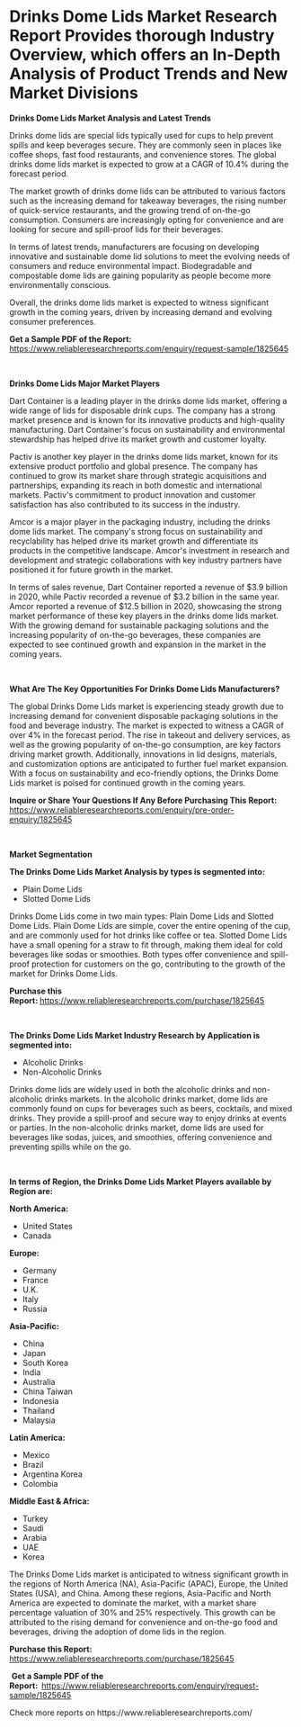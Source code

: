 <p><h1>Drinks Dome Lids Market Research Report Provides thorough Industry Overview, which offers an In-Depth Analysis of Product Trends and New Market Divisions</h1></p><p><strong>Drinks Dome Lids Market Analysis and Latest Trends</strong></p>
<p><p>Drinks dome lids are special lids typically used for cups to help prevent spills and keep beverages secure. They are commonly seen in places like coffee shops, fast food restaurants, and convenience stores. The global drinks dome lids market is expected to grow at a CAGR of 10.4% during the forecast period.</p><p>The market growth of drinks dome lids can be attributed to various factors such as the increasing demand for takeaway beverages, the rising number of quick-service restaurants, and the growing trend of on-the-go consumption. Consumers are increasingly opting for convenience and are looking for secure and spill-proof lids for their beverages.</p><p>In terms of latest trends, manufacturers are focusing on developing innovative and sustainable dome lid solutions to meet the evolving needs of consumers and reduce environmental impact. Biodegradable and compostable dome lids are gaining popularity as people become more environmentally conscious.</p><p>Overall, the drinks dome lids market is expected to witness significant growth in the coming years, driven by increasing demand and evolving consumer preferences.</p></p>
<p><strong>Get a Sample PDF of the Report:&nbsp;</strong> <a href="https://www.reliableresearchreports.com/enquiry/request-sample/1825645">https://www.reliableresearchreports.com/enquiry/request-sample/1825645</a></p>
<p>&nbsp;</p>
<p><strong>Drinks Dome Lids Major Market Players</strong></p>
<p><p>Dart Container is a leading player in the drinks dome lids market, offering a wide range of lids for disposable drink cups. The company has a strong market presence and is known for its innovative products and high-quality manufacturing. Dart Container's focus on sustainability and environmental stewardship has helped drive its market growth and customer loyalty.</p><p>Pactiv is another key player in the drinks dome lids market, known for its extensive product portfolio and global presence. The company has continued to grow its market share through strategic acquisitions and partnerships, expanding its reach in both domestic and international markets. Pactiv's commitment to product innovation and customer satisfaction has also contributed to its success in the industry.</p><p>Amcor is a major player in the packaging industry, including the drinks dome lids market. The company's strong focus on sustainability and recyclability has helped drive its market growth and differentiate its products in the competitive landscape. Amcor's investment in research and development and strategic collaborations with key industry partners have positioned it for future growth in the market.</p><p>In terms of sales revenue, Dart Container reported a revenue of $3.9 billion in 2020, while Pactiv recorded a revenue of $3.2 billion in the same year. Amcor reported a revenue of $12.5 billion in 2020, showcasing the strong market performance of these key players in the drinks dome lids market. With the growing demand for sustainable packaging solutions and the increasing popularity of on-the-go beverages, these companies are expected to see continued growth and expansion in the market in the coming years.</p></p>
<p>&nbsp;</p>
<p><strong>What Are The Key Opportunities For Drinks Dome Lids Manufacturers?</strong></p>
<p><p>The global Drinks Dome Lids market is experiencing steady growth due to increasing demand for convenient disposable packaging solutions in the food and beverage industry. The market is expected to witness a CAGR of over 4% in the forecast period. The rise in takeout and delivery services, as well as the growing popularity of on-the-go consumption, are key factors driving market growth. Additionally, innovations in lid designs, materials, and customization options are anticipated to further fuel market expansion. With a focus on sustainability and eco-friendly options, the Drinks Dome Lids market is poised for continued growth in the coming years.</p></p>
<p><strong>Inquire or Share Your Questions If Any Before Purchasing This Report:</strong> <a href="https://www.reliableresearchreports.com/enquiry/pre-order-enquiry/1825645">https://www.reliableresearchreports.com/enquiry/pre-order-enquiry/1825645</a></p>
<p>&nbsp;</p>
<p><strong>Market Segmentation</strong></p>
<p><strong>The Drinks Dome Lids Market Analysis by types is segmented into:</strong></p>
<p><ul><li>Plain Dome Lids</li><li>Slotted Dome Lids</li></ul></p>
<p><p>Drinks Dome Lids come in two main types: Plain Dome Lids and Slotted Dome Lids. Plain Dome Lids are simple, cover the entire opening of the cup, and are commonly used for hot drinks like coffee or tea. Slotted Dome Lids have a small opening for a straw to fit through, making them ideal for cold beverages like sodas or smoothies. Both types offer convenience and spill-proof protection for customers on the go, contributing to the growth of the market for Drinks Dome Lids.</p></p>
<p><strong>Purchase this Report:&nbsp;</strong><a href="https://www.reliableresearchreports.com/purchase/1825645">https://www.reliableresearchreports.com/purchase/1825645</a></p>
<p>&nbsp;</p>
<p><strong>The Drinks Dome Lids Market Industry Research by Application is segmented into:</strong></p>
<p><ul><li>Alcoholic Drinks</li><li>Non-Alcoholic Drinks</li></ul></p>
<p><p>Drinks dome lids are widely used in both the alcoholic drinks and non-alcoholic drinks markets. In the alcoholic drinks market, dome lids are commonly found on cups for beverages such as beers, cocktails, and mixed drinks. They provide a spill-proof and secure way to enjoy drinks at events or parties. In the non-alcoholic drinks market, dome lids are used for beverages like sodas, juices, and smoothies, offering convenience and preventing spills while on the go.</p></p>
<p>&nbsp;</p>
<p><strong>In terms of Region, the Drinks Dome Lids Market Players available by Region are:</strong></p>
<p>
    <p> <strong> North America: </strong>
        <ul>
            <li>United States</li>
            <li>Canada</li>
        </ul>
        </p> 
    <p> <strong> Europe: </strong>
        <ul>
            <li>Germany</li>
            <li>France</li>
            <li>U.K.</li>
            <li>Italy</li>
            <li>Russia</li>
        </ul>
        </p> 
    <p> <strong> Asia-Pacific: </strong>
        <ul>
            <li>China</li>
            <li>Japan</li>
            <li>South Korea</li>
            <li>India</li>
            <li>Australia</li>
            <li>China Taiwan</li>
            <li>Indonesia</li>
            <li>Thailand</li>
            <li>Malaysia</li>
        </ul>
        </p> 
    <p> <strong> Latin America: </strong>
        <ul>
            <li>Mexico</li>
            <li>Brazil</li>
            <li>Argentina Korea</li>
            <li>Colombia</li>
        </ul>
        </p> 
    <p> <strong> Middle East & Africa: </strong>
        <ul>
            <li>Turkey</li>
            <li>Saudi</li>
            <li>Arabia</li>
            <li>UAE</li>
            <li>Korea</li>
        </ul>
    </p>
    </p>
<p><p>The Drinks Dome Lids market is anticipated to witness significant growth in the regions of North America (NA), Asia-Pacific (APAC), Europe, the United States (USA), and China. Among these regions, Asia-Pacific and North America are expected to dominate the market, with a market share percentage valuation of 30% and 25% respectively. This growth can be attributed to the rising demand for convenience and on-the-go food and beverages, driving the adoption of dome lids in the region.</p></p>
<p><strong>Purchase this Report: </strong><a href="https://www.reliableresearchreports.com/purchase/1825645">https://www.reliableresearchreports.com/purchase/1825645</a></p>
<p>&nbsp;<strong>Get a Sample PDF of the Report:&nbsp;&nbsp;</strong><a href="https://www.reliableresearchreports.com/enquiry/request-sample/1825645">https://www.reliableresearchreports.com/enquiry/request-sample/1825645</a></p>
<p><strong></strong></p>
<p>Check more reports on https://www.reliableresearchreports.com/</p>